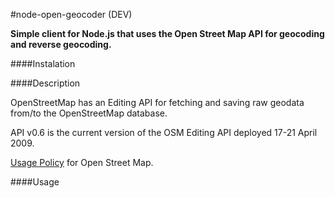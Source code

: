 #node-open-geocoder (DEV)

**Simple client for Node.js that uses the Open Street Map API for geocoding and reverse geocoding.**


####Instalation





####Description

OpenStreetMap has an Editing API for fetching and saving raw geodata from/to the OpenStreetMap database.

API v0.6 is the current version of the OSM Editing API deployed 17-21 April 2009.

[Usage Policy](http://wiki.openstreetmap.org/wiki/Nominatim_usage_policy) for Open Street Map.



####Usage 